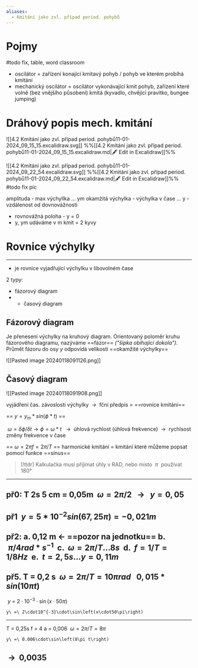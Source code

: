 ```yaml
---
aliases:
  - Kmitání jako zvl. případ period. pohybů
---
```


# Pojmy
#todo fix, table, word classroom
- oscilátor = zařízení konající kmitavý pohyb / pohyb ve kterém probíhá kmitání
- mechanický oscilátor = oscilátor vykonávající kmit pohyb, zařízení které volně (bez vnějšího působení) kmitá (kyvadlo, chvějící pravítko, bungee jumping)

# Dráhový popis mech. kmitání
![[4.2 Kmitání jako zvl. případ period. pohybů11-01-2024_09_15_15.excalidraw.svg]]
%%[[4.2 Kmitání jako zvl. případ period. pohybů11-01-2024_09_15_15.excalidraw.md|🖋 Edit in Excalidraw]]%%

![[4.2 Kmitání jako zvl. případ period. pohybů11-01-2024_09_22_54.excalidraw.svg]]
%%[[4.2 Kmitání jako zvl. případ period. pohybů11-01-2024_09_22_54.excalidraw.md|🖋 Edit in Excalidraw]]%%
#todo fix pic

amplituda - max výchyllka ... ym
okamžitá výchylka - výchylka v čase ... y
	- vzdálenost od dovnovážnosti
- rovnovážná poloha - y = 0
- y, ym udáváme v m
kmit = 2 kyvy


# Rovnice výchylky
---
- je rovnice vyjadřující výchylku v libovolném čase

2 typy:
- fázorový diagram
- - časový diagram

## Fázorový diagram

Je přenesení výchylky na kruhový diagram. Orientovaný poloměr kruhu fázorového diagramu, nazýváme ==fázor== _("šipka obíhající dokola")_. Průmět fázoru do osy _y_ odpovídá velikosti ==okamžité výchylky==

![[Pasted image 20240118091126.png]]


## Časový diagram

![[Pasted image 20240118091908.png]]

vyjádření čas. závoslosti výchylky  ${\ \longrightarrow\ }$ fční předpis = ==rovnice kmitání==

 ==${\ y = y_m*sin(\phi*t)\ }$==
 
 ${\ \omega = \delta\phi/\delta t \longrightarrow \phi = \omega*t\ }$
  ${\ \longrightarrow\ }$ úhlová rychlost (úhlová frekvence)  ${\ \longrightarrow\ }$ rychlsost změny frekvence v čase

 ==${\ \omega = 2\pi f = 2\pi/T\ }$==
harmonické kmitání = kmitání které můžeme popsat pomocí funkce ==sinus==


> [!tldr]
> Kalkulačka musí přijímat úhly v RAD, nebo místo  ${\ \pi\ }$ používat 180° 

---
př0:
T 2s
5 cm = 0,05m
 ${\ \omega = 2\pi/2\ }$  ${\ \longrightarrow\ }$   ${\ y = 0,05\ }$
 ---
př1
 ${\ y = 5*10^{-2}sin(67,25\pi) = -0,021 m\ }$ 
 ---
 př2:
 a. 0,12 m <- ==pozor na jednotku==
 b. ${\ \pi/4 rad*s^{-1}\ }$
 c.  ${\ \omega = 2\pi/T ... 8s\ }$
 d.  ${\ f=1/T = 1/8Hz\ }$
 e.  ${\ t = 2,5s ... y = 0,11m\ }$
 ---
 př5.
 T = 0,2 s
  ${\ \omega = 2\pi/T = 10\pi rad\ }$
  ${\ 0,015*sin(10\pi t) \  }$
---
 ${\ y\ =\ 2\cdot10^{-3}\cdot\sin\left(x\cdot50\pi\right)\ }$

```desmos-graph
y\ =\ 2\cdot10^{-3}\cdot\sin\left(x\cdot50\pi\right)
```
---
T = 0,25s
f = 4
a = 0,006
 ${\ \omega = 2\pi/T = 8\pi\ }$
```desmos-graph
y\ =\ 0.006\cdot\sin\left(8\pi t\right)
```
 ${\ \longrightarrow\ }$ 0,0035
 ---
 